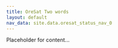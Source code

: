 ```yaml
---
title: OreSat Two words
layout: default
nav_data: site.data.oresat_status_nav_0
---
```



Placeholder for content...
